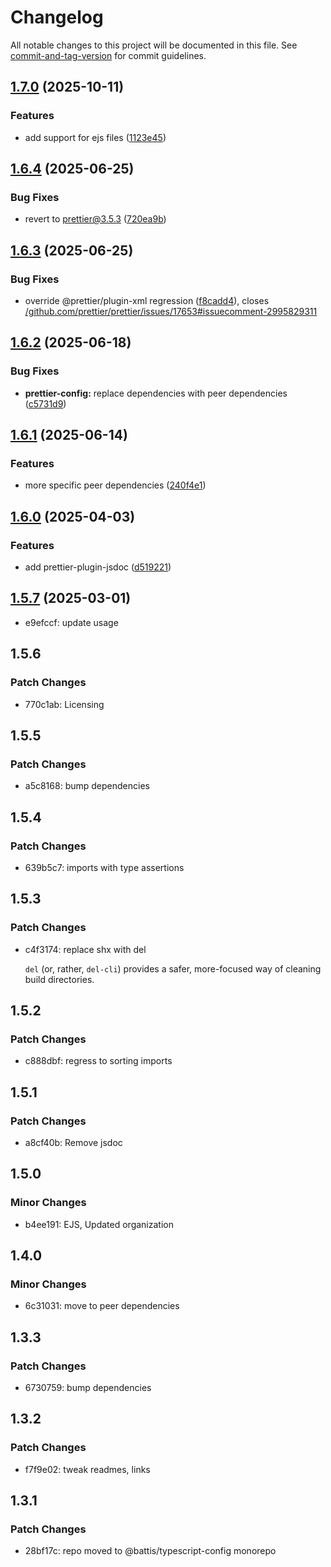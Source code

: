 # Changelog

All notable changes to this project will be documented in this file. See [commit-and-tag-version](https://github.com/absolute-version/commit-and-tag-version) for commit guidelines.

## [1.7.0](https://github.com/battis/typescript-config/compare/prettier-config/1.6.4...prettier-config/1.7.0) (2025-10-11)


### Features

* add support for ejs files ([1123e45](https://github.com/battis/typescript-config/commit/1123e45f64a99660120768d8bacba7b0e8611eff))

## [1.6.4](https://github.com/battis/typescript-config/compare/prettier-config/1.6.3...prettier-config/1.6.4) (2025-06-25)


### Bug Fixes

* revert to prettier@3.5.3 ([720ea9b](https://github.com/battis/typescript-config/commit/720ea9b90c7fd7530038480db0208a3be8d3c7a0))

## [1.6.3](https://github.com/battis/typescript-config/compare/prettier-config/1.6.2...prettier-config/1.6.3) (2025-06-25)


### Bug Fixes

* override @prettier/plugin-xml regression ([f8cadd4](https://github.com/battis/typescript-config/commit/f8cadd47a712d732231d00783d79852496f4ef20)), closes [/github.com/prettier/prettier/issues/17653#issuecomment-2995829311](https://github.com/battis//github.com/prettier/prettier/issues/17653/issues/issuecomment-2995829311)

## [1.6.2](https://github.com/battis/typescript-config/compare/prettier-config/1.6.1...prettier-config/1.6.2) (2025-06-18)


### Bug Fixes

* **prettier-config:** replace dependencies with peer dependencies ([c5731d9](https://github.com/battis/typescript-config/commit/c5731d9dcf4e32138e1fe4d045a4a3d4e7f7ed2e))

## [1.6.1](https://github.com/battis/typescript-config/compare/prettier-config/1.6.0...prettier-config/1.6.1) (2025-06-14)

### Features

- more specific peer dependencies ([240f4e1](https://github.com/battis/typescript-config/commit/240f4e1c37fe841be2e28e80c6639df1c8b6d4ee))

## [1.6.0](https://github.com/battis/typescript-config/compare/prettier-config/1.5.7...prettier-config/1.6.0) (2025-04-03)

### Features

- add prettier-plugin-jsdoc ([d519221](https://github.com/battis/typescript-config/commit/d51922125749dca31eec7b97eb90cae1e9e2ab76))

## [1.5.7](https://github.com/battis/typescript-config/compare/prettier-config/1.5.6...prettier-config/1.5.7) (2025-03-01)

- e9efccf: update usage

## 1.5.6

### Patch Changes

- 770c1ab: Licensing

## 1.5.5

### Patch Changes

- a5c8168: bump dependencies

## 1.5.4

### Patch Changes

- 639b5c7: imports with type assertions

## 1.5.3

### Patch Changes

- c4f3174: replace shx with del

  `del` (or, rather, `del-cli`) provides a safer, more-focused way of cleaning build directories.

## 1.5.2

### Patch Changes

- c888dbf: regress to sorting imports

## 1.5.1

### Patch Changes

- a8cf40b: Remove jsdoc

## 1.5.0

### Minor Changes

- b4ee191: EJS, Updated organization

## 1.4.0

### Minor Changes

- 6c31031: move to peer dependencies

## 1.3.3

### Patch Changes

- 6730759: bump dependencies

## 1.3.2

### Patch Changes

- f7f9e02: tweak readmes, links

## 1.3.1

### Patch Changes

- 28bf17c: repo moved to @battis/typescript-config monorepo
